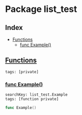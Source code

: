 # Package list_test

## Index

* [Functions](#func)
    * [func Example()](#Example)


## <a id="func" href="#func">Functions</a>

```
tags: [private]
```

### <a id="Example" href="#Example">func Example()</a>

```
searchKey: list_test.Example
tags: [function private]
```

```Go
func Example()
```


